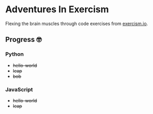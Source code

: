 # Adventures In Exercism

Flexing the brain muscles through code exercises from [exercism.io](http://exercism.io/).

## Progress 🤓

### Python

- ~~hello-world~~
- ~~leap~~
- ~~bob~~

### JavaScript

- ~~hello-world~~
- ~~leap~~